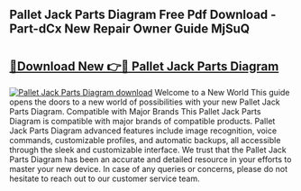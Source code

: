 ## Pallet Jack Parts Diagram Free Pdf Download - Part-dCx New Repair Owner Guide MjSuQ

# <h2><a href="http://dfm7oat.blite.top/?on=Pallet+Jack+Parts+Diagram">🔗Download New 👉🔴 Pallet Jack Parts Diagram</a></h2>

[![Pallet Jack Parts Diagram download](https://i.imgur.com/lujVjoI.png)](http://dfm7oat.blite.top/?on=Pallet+Jack+Parts+Diagram)
Welcome to a New World This guide opens the doors to a new world of possibilities with your new Pallet Jack Parts Diagram. Compatible with Major Brands This Pallet Jack Parts Diagram is compatible with major brands of compatible products. Pallet Jack Parts Diagram advanced features include image recognition, voice commands, customizable profiles, and automatic backups, all accessible through the sleek and customizable interface. We trust that the Pallet Jack Parts Diagram has been an accurate and detailed resource in your efforts to master your new device. In case of any queries or concerns, please do not hesitate to reach out to our customer service team.
